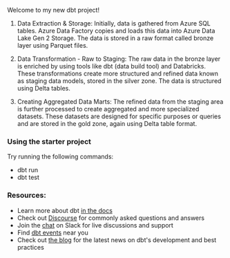 Welcome to my new dbt project!


1. Data Extraction & Storage: Initially, data is gathered from Azure SQL tables. Azure Data Factory copies and loads this data into Azure Data Lake Gen 2 Storage. The data is stored in a raw format called bronze layer using Parquet files.

2. Data Transformation - Raw to Staging: The raw data in the bronze layer is enriched by using tools like dbt (data build tool) and Databricks. These transformations create more structured and refined data known as staging data models, stored in the silver zone. The data is structured using Delta tables.

3. Creating Aggregated Data Marts: The refined data from the staging area is further processed to create aggregated and more specialized datasets. These datasets are designed for specific purposes or queries and are stored in the gold zone, again using Delta table format.

### Using the starter project

Try running the following commands:
- dbt run
- dbt test

### Resources:
- Learn more about dbt [in the docs](https://docs.getdbt.com/docs/introduction)
- Check out [Discourse](https://discourse.getdbt.com/) for commonly asked questions and answers
- Join the [chat](https://community.getdbt.com/) on Slack for live discussions and support
- Find [dbt events](https://events.getdbt.com) near you
- Check out [the blog](https://blog.getdbt.com/) for the latest news on dbt's development and best practices
